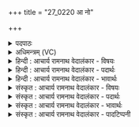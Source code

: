 +++
title = "27_0220 आ नो"

+++
<details><summary>पदपाठः</summary>

आ꣢। नः꣣। मित्रा। मि। त्रा। वरुणा। घृतैः꣢। ग꣡व्यू꣢꣯तिम्। गो। यू꣣तिम्। उक्षतम्। म꣡ध्वा꣢꣯। र꣡जाँ꣢꣯सि। सु꣣क्रतू। सु। क्रतूइ꣡ति꣢। २२०।
</details>

<details><summary>अधिमन्त्रम् (VC)</summary>

- इन्द्रः
- विश्वामित्रो गाथिनो जमदग्निर्वा
- गायत्री
- षड्जः
- ऐन्द्रं काण्डम्
</details>

<details><summary>हिन्दी : आचार्य रामनाथ वेदालंकार - विषयः</summary>

अगले मन्त्र में इन्द्र से अधिष्ठित ब्राह्मण और क्षत्रिय को सम्बोधन किया गया है।
</details>

<details><summary>हिन्दी : आचार्य रामनाथ वेदालंकार - पदार्थः</summary>

पदार्थान्वय -  इन्द्र परमात्मा और इन्द्र राजा के अधिष्ठातृत्व में चलनेवाले हे (मित्रावरुणौ) ब्राह्मण और क्षत्रियो ! तुम दोनों (नः) हमारी (गव्यूतिम्) राष्ट्रभूमि को (घृतैः) घृत आदि पदार्थों से (आ उक्षतम्) सींचो अर्थात् समृद्ध करो। हे (सुक्रतू) उत्तम ज्ञान और कर्म वालो ! तुम दोनों (मध्वा) विद्यामधु के साथ (रजांसि) क्षात्रतेजों को उत्पन्न करो ॥७॥
</details>

<details><summary>हिन्दी : आचार्य रामनाथ वेदालंकार - भावार्थः</summary>

भावार्थ -  परमात्मा से प्रेरणा और राजा से सहायता पाकर ब्राह्मण और क्षत्रिय राष्ट्र की प्रजाओं में समृद्धि, विद्या, वीरता और क्षात्रतेज को यदि उत्पन्न करते हैं, तो राष्ट्र परम उत्कर्ष को पा सकता है ॥७॥
</details>

<details><summary>संस्कृत : आचार्य रामनाथ वेदालंकार - विषयः</summary>

अथेन्द्राधिष्ठितौ ब्राह्मणक्षत्रियौ सम्बोधयति।
</details>

<details><summary>संस्कृत : आचार्य रामनाथ वेदालंकार - पदार्थः</summary>

पदार्थान्वय -  हे इन्द्रेण परमात्मना नृपतिना वाऽधिष्ठितौ२ (मित्रावरुणौ) ब्राह्मणक्षत्रियौ। ब्रह्मैव मित्रः। श० ४।१।४।१, क्षत्रं वै वरुणः। श० २।५।२।६। युवाम् (नः) अस्माकम् (गव्यूतिम्३) राष्ट्रभूमिम्। गवां धेनूनां यूतिः उचितभोजनादिना सत्कारः यत्र सा गव्यूतिः। यौतिः अर्चतिकर्मा। निघं० ३।१४। ‘गोर्यूतौ छन्दस्युपसंख्यानम्। अ० ६।१।७९ वा०’ इत्यवादेशः। यूतिः इति ‘ऊतियूतिजूति। अ० ३।३।९७’ इति क्तिन्प्रत्ययान्तो निपातः। (घृतैः) घृतादिपदार्थैः (आ उक्षतम्) आसिञ्चतम्, समृद्धं कुरुतम् इति भावः। उक्ष सेचने, भ्वादिः। हे (सुक्रतू) सुज्ञानकर्माणौ ! युवाम् (मध्वा) विद्यामधुना सह (रजांसि) क्षात्रतेजांसि, उत्पादयतम् इति शेषः। ज्योती रज उच्यते इति निरुक्तम्।४।१९। ॥७॥४
</details>

<details><summary>संस्कृत : आचार्य रामनाथ वेदालंकार - भावार्थः</summary>

भावार्थ -  परमात्मनः प्रेरणां नृपतेश्च साहाय्यं प्राप्य ब्राह्मणक्षत्रियौ राष्ट्रस्य प्रजासु समृद्धिं विद्यां, वीरतां, क्षात्रं तेजश्च यदि जनयतस्तर्हि राष्ट्रं परममुत्कर्षं प्राप्तुमर्हति ॥७॥
</details>

<details><summary>संस्कृत : आचार्य रामनाथ वेदालंकार - पादटिप्पनी</summary>

टिप्पनी -   १. ऋ० ३।६२।१६, य० २१।८ उभयत्र मित्रावरुणौ देवते, यजुषि ‘विश्वामित्र’ ऋषिः। साम० ६६३। २. इन्द्रदेवताकत्वाद् ऋचः एतद् योजनीयम्। ३. गावो यत्र चरन्ति सा गव्यूतिरुच्यते—इति वि०। गोसञ्चारदेशम् इति भ०। गवां मार्गं गोनिवासस्थानम्—इति सा०। ४. दयानन्दर्षिणा मन्त्रोऽयम् ऋग्भाष्येऽध्यापकोपदेशकविषये यजुर्भाष्ये च शिल्पविषये व्याख्यातः।
</details>